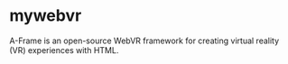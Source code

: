 # mywebvr
A-Frame is an open-source WebVR framework for creating virtual reality (VR) experiences with HTML.
